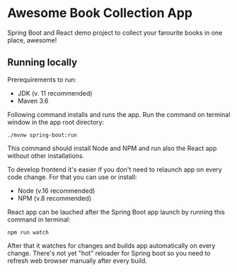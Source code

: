 # Awesome Book Collection App
Spring Boot and React demo project to collect your farourite books in one place, awesome!

## Running locally

Prerequirements to run:
- JDK (v. 11 recommended)
- Maven 3.6

Following command installs and runs the app. Run the command on terminal window in the app root directory:

`./mvnw spring-boot:run`

This command should install Node and NPM and run also the React app without other installations.


To develop frontend it's easier if you don't need to relaunch app on every code change. For that you can use or install:
- Node (v.16 recommended)
- NPM (v.8 recommended)

React app can be lauched after the Spring Boot app launch by running this command in terminal:

`npm run watch`

After that it watches for changes and builds app automatically on every change. There's not yet "hot" reloader for Spring boot so you need to refresh web browser manually after every build.
